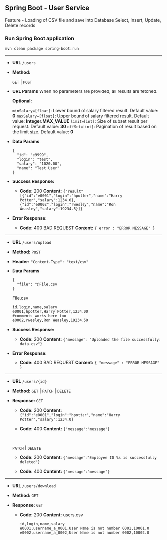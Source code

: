 **Spring Boot - User Service**
----
Feature - Loading of CSV file and save into Database
Select, Insert, Update, Delete records

### Run Spring Boot application
```
mvn clean package spring-boot:run
```

---

* **URL**
  `/users`

* **Method:**

  `GET` | `POST`
  
*  **URL Params**
    When no parameters are provided, all results are fetched.

   **Optional:**
 
   `minSalary=[float]`: Lower bound of salary filtered result. Default value: **0**
   `maxSalary=[float]`: Upper bound of salary filtered result. Default value: **Integer.MAX_VALUE**
   `limit=[int]`: Size of subset result per request. Default value: **30**
   `offSet=[int]`: Pagination of result based on the limit size. Default value: **0**


* **Data Params**

  ```
  {
    "id": "e9999",
    "login": "test",
    "salary": "1020.00",
    "name": "Test User"
  }
  ```

* **Success Response:**
  * **Code:** 200
    **Content:** `{"result":[{"id":"e0001","login":"hpotter","name":"Harry Potter","salary":1234.0},{"id":"e0002","login":"rwesley","name":"Ron Weasley","salary":19234.5}]}`
 
* **Error Response:**

  * **Code:** 400 BAD REQUEST
    **Content:** `{ error : "ERROR MESSAGE" }`

---

* **URL**
  `/users/upload`

* **Method:**
    `POST`

* **Header:**
    `"Content-Type": "text/csv"`

* **Data Params**

  ```
  {
    "file": "@File.csv
  }
  ```

  File.csv
  ```
  id,login,name,salary
  e0001,hpotter,Harry Potter,1234.00
  #comments works here too
  e0002,rwesley,Ron Weasley,19234.50
  ```


* **Success Response:**
  * **Code:** 200
    **Content:** `{"message": "Uploaded the file successfully: data.csv"}`
 
* **Error Response:**

  * **Code:** 400 BAD REQUEST
    **Content:** `{ "message" : "ERROR MESSAGE" }`

---

* **URL**
  `/users/{id}`

* **Method:**
    `GET` | `PATCH` | `DELETE`


* **Response:**
    `GET`
  * **Code:** 200
    **Content:** `{"id":"e0001","login":"hpotter","name":"Harry Potter","salary":1234.0}`

  * **Code:** 400
    **Content:** `{"message":"message"}`

  </br>

    `PATCH` | `DELETE`
  * **Code:** 200
    **Content:** `{"message":"Employee ID %s is successfully deleted"}`
 
   * **Code:** 400
    **Content:** `{"message":"message"}`


---

* **URL**
  `/users/download`

* **Method:**
    `GET`

* **Response:**
    `GET`
  * **Code:** 200
    **Content:** users.csv
    ```
    id,login,name,salary
    e0001,username_a_0001,User Name is not number 0001,10001.0
    e0002,username_a_0002,User Name is not number 0002,10002.0
    ```

